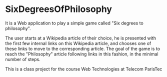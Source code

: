SixDegreesOfPhilosophy
======================

It is a Web application to play a simple game called "Six degrees to philosophy".

The user starts at a Wikipedia article of their choice, he is presented with the first 
few internal links on this Wikipedia article, and chooses one of these links to move
to the corresponding article. The goal of the game is to reach the "Philosophy" article
following links in this fashion, in the minimal number of steps.

This is a class project for the course Web Technologies at Telecom ParisTec
